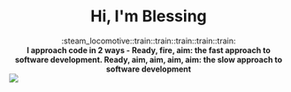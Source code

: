 <h1 align="center">Hi, I'm Blessing</h1>

<div align="center">
  :steam_locomotive::train::train::train::train::train:
</div>
<div align="center">
  <strong>I approach code in 2 ways - Ready, fire, aim: the fast approach to software development. Ready, aim, aim, aim, aim: the slow approach to software development</strong>
</div>
<img src="https://miro.medium.com/max/1600/0*C-cPP9D2MIyeexAT.gif"/>

<br />
